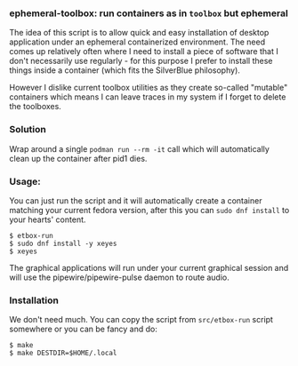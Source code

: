### ephemeral-toolbox: run containers as in `toolbox` but ephemeral

The idea of this script is to allow quick and easy installation of desktop application under an ephemeral containerized environment.
The need comes up relatively often where I need to install a piece of software that I don't necessarily use regularly - for this purpose I prefer
to install these things inside a container (which fits the SilverBlue philosophy).

However I dislike current toolbox utilities as they create so-called "mutable" containers which means I can leave traces in my system if I forget to delete the toolboxes.

### Solution

Wrap around a single `podman run --rm -it` call which will automatically clean up the container after pid1 dies.

### Usage:

You can just run the script and it will automatically create a container matching your current fedora version, after this you can `sudo dnf install` to your hearts' content.


```
$ etbox-run
$ sudo dnf install -y xeyes
$ xeyes
```

The graphical applications will run under your current graphical session and will use the pipewire/pipewire-pulse daemon to route audio.

### Installation

We don't need much. You can copy the script from `src/etbox-run` script somewhere or you can be fancy and do:

```
$ make
$ make DESTDIR=$HOME/.local
```
